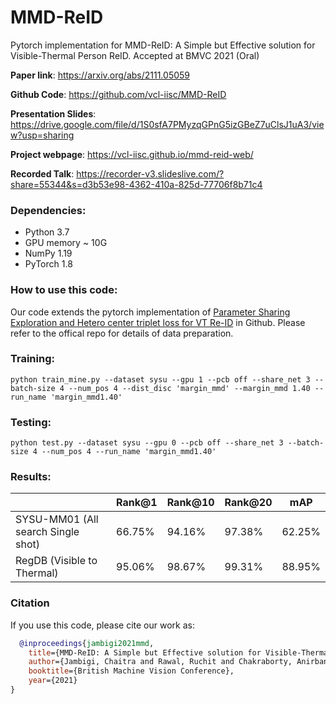 # MMD-ReID
Pytorch implementation for MMD-ReID: A Simple but Effective solution for Visible-Thermal Person ReID. Accepted at BMVC 2021 (Oral)

**Paper link**: https://arxiv.org/abs/2111.05059

**Github Code**: https://github.com/vcl-iisc/MMD-ReID

**Presentation Slides**: https://drive.google.com/file/d/1S0sfA7PMyzqGPnG5izGBeZ7uClsJ1uA3/view?usp=sharing

**Project webpage**: https://vcl-iisc.github.io/mmd-reid-web/

**Recorded Talk**: https://recorder-v3.slideslive.com/?share=55344&s=d3b53e98-4362-410a-825d-77706f8b71c4


### Dependencies:
- Python 3.7
- GPU memory ~ 10G
- NumPy 1.19
- PyTorch 1.8

### How to use this code: 
Our code extends the pytorch implementation of [Parameter Sharing Exploration and Hetero center triplet loss for VT Re-ID](https://github.com/hijune6/Hetero-center-triplet-loss-for-VT-Re-ID) in Github. Please refer to the offical repo for details of data preparation.

### Training: 
```
python train_mine.py --dataset sysu --gpu 1 --pcb off --share_net 3 --batch-size 4 --num_pos 4 --dist_disc 'margin_mmd' --margin_mmd 1.40 --run_name 'margin_mmd1.40'
```

### Testing:
```
python test.py --dataset sysu --gpu 0 --pcb off --share_net 3 --batch-size 4 --num_pos 4 --run_name 'margin_mmd1.40'
```

### Results:

|   | Rank@1  | Rank@10  | Rank@20  | mAP |
|---|--------------|----------------|----------|-----------|
| SYSU-MM01 (All search Single shot) | 66.75% | 94.16% | 97.38% | 62.25% |
| RegDB (Visible to Thermal)    | 95.06% |  98.67% |  99.31% | 88.95% |

### Citation
If you use this code, please cite our work as:
```bibtex
  @inproceedings{jambigi2021mmd,
    title={MMD-ReID: A Simple but Effective solution for Visible-Thermal Person ReID},
    author={Jambigi, Chaitra and Rawal, Ruchit and Chakraborty, Anirban},
    booktitle={British Machine Vision Conference},
    year={2021}
}
```
